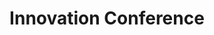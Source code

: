 ---
dateStart: 2017-04-06
dateEnd:
title: "Innovation Conference"
venue: "Johnson Center for Innovation and Translational Research"
organizer:
credit: "Places & Spaces"
city: Bloomington
state: IN
country: USA
pdfLink: 20170406-innovation-conference.pdf
venueImages:
 - sm: image01.sm.jpg
   lg: image01.lg.jpg
 - sm: image02.sm.jpg
   lg: image02.lg.jpg
 - sm: image03.sm.jpg
   lg: image03.lg.jpg
---